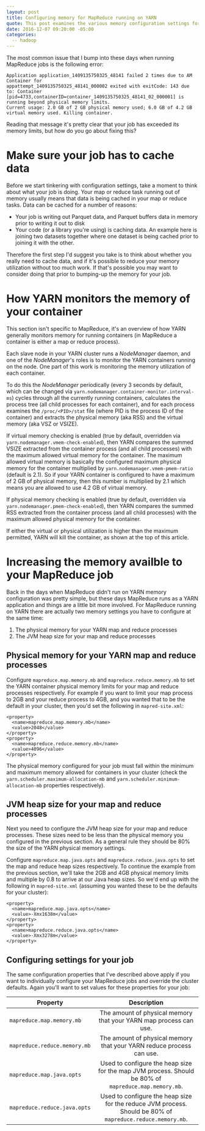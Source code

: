 ```yaml
---
layout: post
title: Configuring memory for MapReduce running on YARN
quote: This post examines the various memory configuration settings for your MapReduce job.
date: 2016-12-07 09:20:00 -05:00
categories:
  -- hadoop
---
```


The most common issue that I bump into these days when running MapReduce jobs is the following error:

    Application application_1409135750325_48141 failed 2 times due to AM Container for
    appattempt_1409135750325_48141_000002 exited with exitCode: 143 due to: Container
    [pid=4733,containerID=container_1409135750325_48141_02_000001] is running beyond physical memory limits.
    Current usage: 2.0 GB of 2 GB physical memory used; 6.0 GB of 4.2 GB virtual memory used. Killing container.

Reading that message it's pretty clear that your job has exceeded its memory limits, but how do you go about
fixing this?

# Make sure your job has to cache data

Before we start tinkering with configuration settings, take a moment to think about what your job is doing.
Your map or reduce task running out of memory usually means that data is being cached in your map or reduce tasks. Data can
be cached for a number of reasons:

* Your job is writing out Parquet data, and Parquet buffers data in memory prior to writing it out to disk
* Your code (or a library you're using) is caching data.  An example here is joining two datasets together
where one dataset is being cached prior to joining it with the other.

Therefore the first step I'd suggest you take is to think about whether you really need to cache data, and if it's
possible to reduce your memory utilization without too much work.  If that's possible you may want to consider doing
that prior to bumping-up the memory for your job.

# How YARN monitors the memory of your container

This section isn't specific to MapReduce, it's an overview of how YARN generally monitors memory for running
containers (in MapReduce a container is either a map or reduce process).

Each slave node in your YARN cluster runs a _NodeManager_ daemon, and one of the _NodeManager_'s roles is to
monitor the YARN containers running on the node. One part of this work is monitoring the memory utilization of
each container.

To do this the _NodeManager_ periodically (every 3 seconds by default, which can be changed via
`yarn.nodemanager.container-monitor.interval-ms`) cycles through all the currently running containers, calculates
the process tree (all child processes for each container), and for each process
examines the `/proc/<PID>/stat` file (where PID is the process ID of the
container) and extracts the physical memory (aka RSS) and the virtual memory (aka VSZ or VSIZE).

If virtual memory checking is enabled (true by default, overridden via `yarn.nodemanager.vmem-check-enabled`),
then YARN compares the summed VSIZE extracted from the container process (and all child processes) with the maximum
allowed virtual memory for the container.
The maximum allowed virtual memory is basically the configured maximum physical memory for the container multiplied
by `yarn.nodemanager.vmem-pmem-ratio` (default is 2.1).  So if your YARN container is configured
to have a maximum of 2 GB of physical memory, then this number is multiplied by 2.1 which means you are allowed to
use 4.2 GB of virtual memory.

If physical memory checking is enabled (true by default, overridden via `yarn.nodemanager.pmem-check-enabled`),
then YARN compares the summed RSS extracted from the container process (and all child processes) with the maximum
allowed physical memory for the container.

If either the virtual or physical utilization is higher than the maximum permitted, YARN will kill the container,
as shown at the top of this article.

# Increasing the memory availble to your MapReduce job

Back in the days when MapReduce didn't run on YARN memory configuration was pretty simple, but these days
MapReduce runs as a YARN application and things are a little bit more involved.  For MapReduce running on YARN
there are actually two memory settings you have to configure at the same time:

1.  The physical memory for your YARN map and reduce processes
2.  The JVM heap size for your map and reduce processes

## Physical memory for your YARN map and reduce processes

Configure `mapreduce.map.memory.mb` and `mapreduce.reduce.memory.mb` to set the YARN container physical memory limits
for your map and reduce processes respectively.  For example if you want to limit your map process to 2GB and your
reduce process to 4GB, and you wanted that to be the default in your cluster, then you'd set the following in `mapred-site.xml`:


    <property>
      <name>mapreduce.map.memory.mb</name>
      <value>2048</value>
    </property>
    <property>
      <name>mapreduce.reduce.memory.mb</name>
      <value>4096</value>
    </property>


The physical memory configured for your job must fall within the minimum and maximum memory allowed for containers in
your cluster (check the `yarn.scheduler.maximum-allocation-mb` and `yarn.scheduler.minimum-allocation-mb` properties
respectively).

## JVM heap size for your map and reduce processes

Next you need to configure the JVM heap size for your map and reduce processes.  These sizes need to be less than the
physical memory you configured in the previous section.  As a general rule they should be 80% the size of the YARN
physical memory settings.

Configure `mapreduce.map.java.opts` and `mapreduce.reduce.java.opts` to set the map and reduce heap sizes respectively.
To continue the example from the previous section, we'll take the 2GB and 4GB physical memory limits and multiple by
0.8 to arrive at our Java heap sizes.  So we'd end up with the following in `mapred-site.xml` (assuming you wanted
these to be the defaults for your cluster):


    <property>
      <name>mapreduce.map.java.opts</name>
      <value>-Xmx1638m</value>
    </property>
    <property>
      <name>mapreduce.reduce.java.opts</name>
      <value>-Xmx3278m</value>
    </property>

## Configuring settings for your job

The same configuration properties that I've described above apply if you want to individually configure your MapReduce
jobs and override the cluster defaults.  Again you'll want to set values for these properties for your job:

| Property        | Description           |
| ------------- |:-------------:|
| `mapreduce.map.memory.mb` | The amount of physical memory that your YARN map process can use. |
| `mapreduce.reduce.memory.mb` | The amount of physical memory that your YARN reduce process can use. |
| `mapreduce.map.java.opts` | Used to configure the heap size for the map JVM process.  Should be 80% of `mapreduce.map.memory.mb`.|
| `mapreduce.reduce.java.opts` | Used to configure the heap size for the reduce JVM process. Should be 80% of `mapreduce.reduce.memory.mb`.|

